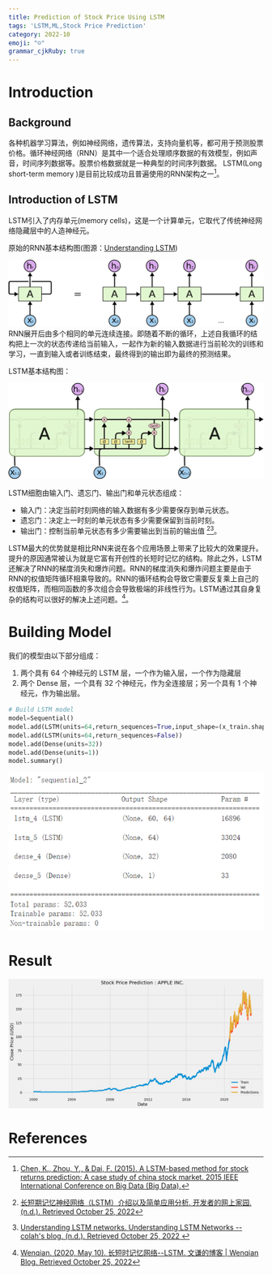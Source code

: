 ```yaml
---
title: Prediction of Stock Price Using LSTM
tags: 'LSTM,ML,Stock Price Prediction'
category: 2022-10
emoji: "☺"
grammar_cjkRuby: true
---
```

# Introduction
## Background
各种机器学习算法，例如神经网络，遗传算法，支持向量机等，都可用于预测股票价格。循环神经网络（RNN）是其中一个适合处理顺序数据的有效模型，例如声音，时间序列数据等。股票价格数据就是一种典型的时间序列数据。
LSTM(Long short-term memory )是目前比较成功且普遍使用的RNN架构之一[^1]。
## Introduction of LSTM
LSTM引入了内存单元(memory cells)，这是一个计算单元，它取代了传统神经网络隐藏层中的人造神经元。

原始的RNN基本结构图(图源：[Understanding LSTM](http://colah.github.io/posts/2015-08-Understanding-LSTMs/))

![RNN](./images/RNN-unrolled.png)
RNN展开后由多个相同的单元连续连接。即随着不断的循环，上述自我循环的结构把上一次的状态传递给当前输入，一起作为新的输入数据进行当前轮次的训练和学习，一直到输入或者训练结束，最终得到的输出即为最终的预测结果。

LSTM基本结构图：

![LSTM](./images/LSTM3-chain.png)

LSTM细胞由输入门、遗忘门、输出门和单元状态组成：
* 输入门：决定当前时刻网络的输入数据有多少需要保存到单元状态。
* 遗忘门：决定上一时刻的单元状态有多少需要保留到当前时刻。
* 输出门：控制当前单元状态有多少需要输出到当前的输出值 [^2][^3]。

LSTM最大的优势就是相比RNN来说在各个应用场景上带来了比较大的效果提升。提升的原因通常被认为就是它富有开创性的长短时记忆的结构。除此之外，LSTM还解决了RNN的梯度消失和爆炸问题。RNN的梯度消失和爆炸问题主要是由于RNN的权值矩阵循环相乘导致的。RNN的循环结构会导致它需要反复乘上自己的权值矩阵，而相同函数的多次组合会导致极端的非线性行为。LSTM通过其自身复杂的结构可以很好的解决上述问题。[^4]。

# Building Model
我们的模型由以下部分组成：
1. 两个具有 64 个神经元的 LSTM 层，一个作为输入层，一个作为隐藏层
2. 两个 Dense 层，一个具有 32 个神经元，作为全连接层；另一个具有 1 个神经元，作为输出层。

``` python
# Build LSTM model
model=Sequential()
model.add(LSTM(units=64,return_sequences=True,input_shape=(x_train.shape[1],1)))
model.add(LSTM(units=64,return_sequences=False))
model.add(Dense(units=32))
model.add(Dense(units=1))
model.summary()
```
![model structure](./images/1666704053984.png)

# Result

![APPLE INC.](./images/1666704287743.png)

# References
[^1]:[Chen, K., Zhou, Y., &amp; Dai, F. (2015). A LSTM-based method for stock returns prediction: A case study of china stock market. 2015 IEEE International Conference on Big Data (Big Data).](https://doi.org/10.1109/bigdata.2015.7364089)  
[^2]:[长短期记忆神经网络（LSTM）介绍以及简单应用分析. 开发者的网上家园. (n.d.). Retrieved October 25, 2022](https://www.cnblogs.com/liuzhen1995/p/11625684.html )
[^3]:[Understanding LSTM networks. Understanding LSTM Networks -- colah's blog. (n.d.). Retrieved October 25, 2022 ](http://colah.github.io/posts/2015-08-Understanding-LSTMs/ )
[^4]:[Wenqian. (2020, May 10). 长短时记忆网络--LSTM. 文谦的博客 | Wenqian Blog. Retrieved October 25, 2022](http://www.wenqianzhao.cn/2020/05/10/lstm/)





